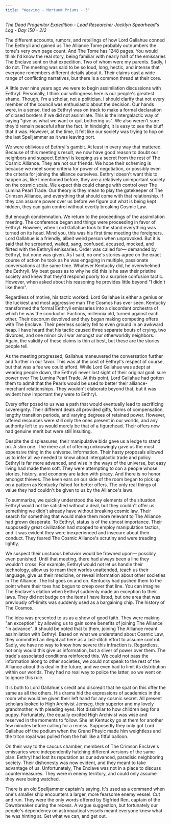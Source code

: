 ```yaml
---
title: "Weaving - Mortuum Priums - 3"
---
```

*The Dead Progenitor Expedition - Lead Researcher Jacklyn Spearhead's Log - Day 150 - 2/2*

The different accounts, rumors, and retellings of how Lord Gallahue conned The Eethryli and gained us The Alliance Tome probably outnumbers the tome's very own page count. And The Tome has 1248 pages. You would think I'd know the real story, being familiar with nearly half of the emissaries The Enclave sent on that expedition. Two of whom were my parents. Sadly, I do not. The meeting was said to be so loud, long, hectic, and intense that everyone remembers different details about it. Their claims cast a wide range of conflicting narratives, but there is a common thread at their core. 

A little over nine years ago we were to begin assimilation discussions with Eethryl. Personally, I think our willingness here is our people's greatest shame. Though, I'm a scholar, not a politician. I should clarify that not every member of the council was enthusiastic about the decision. Our hands were, in a sense, tied as Eethryl was on track to make a formal declaration of closed borders if we did not assimilate. This is the intergalactic way of saying "give us what we want or quit bothering us". We also weren't sure they'd remain peaceful after the fact. In hindsight, it is easy to see the bluff that it was. However, at the time, it felt like our society was trying to hop on the last Spelljammer as it was leaving port.

We were oblivious of Eethryl's gambit. At least in every way that mattered. Because of this meeting's result, we now have good reason to doubt our neighbors and suspect Eethryl is keeping us a secret from the rest of The Cosmic Alliance. They are not our friends. We hope their scheming is because we meet some criteria for power of negotiation, or possibly even the criteria for joining the alliance ourselves. Eethryl doesn't want this to happen as, like I mentioned before, they are a relatively unimportant society on the cosmic scale. We expect this could change with control over The Lumina Pearl Trade. Our theory is they mean to play the gatekeeper of The Crimson Alliance, and everything that should come with that relationship. If they can assume power over us before we figure out what is being kept hidden, they can gain control without overtly breaking Cosmic Law.

But enough condemnation. We return to the proceedings of the assimilation meeting. The conference began and things were proceeding in favor of Eethryl. However, when Lord Gallahue took to the stand everything was turned on its head. Mind you, this was his first time meeting the foreigners. Lord Gallahue is a friendly, albeit weird person when unprovoked. But it is said that he screamed, wailed, sang, confused, accused, mocked, and flirted with the Eethryli emissaries. Order was called for— demanded by Eethryl, but none was given. As I said, no one's stories agree on the exact course of action he took as he was engaging in multiple, passionate conversations at the same time. Whatever Kentucky did, he overwhelmed the Eethryli. My best guess as to why he did this is he saw their pristine society and knew that they'd respond poorly to a surprise confusion tactic. However, when asked about his reasoning he provides little beyond "I didn't like them".

Regardless of motive, his tactic worked. Lord Gallahue is either a genius or the luckiest and most aggressive man The Cosmos has ever seen. Kentucky transformed the formal Eethryli emissaries into a discordant orchestra of which he was the conductor. Factions, millennia old, turned against each other. Their decorum devolved and they began making competing offers with The Enclave. Their peerless society fell to even ground in an awkward heap. I have heard that his tactic caused three separate bouts of crying, two divorces, and one minor civil war amongst our otherworldly neighbors. Again, the validity of these claims is thin at best, but these are the stories people tell.

As the meeting progressed, Gallahue maneuvered the conversation further and further in our favor. This was at the cost of Eethryl's respect of course, but that was a fee we could afford. While Lord Gallahue was adept at wearing people down, the Eethryli never lost sight of their original goal: sure power over The Lumina Pearl Trade. At this point, Lord Gallahue had gotten them to admit that the Pearls would be used to better their alliance-merchant relationships. They wouldn't elaborate beyond that, but it was evident how important they were to Eethryl. 

Every offer posed to us was a path that would eventually lead to sacrificing sovereignty. Their different deals all provided gifts, forms of compensation, lengthy transition periods, and varying degrees of retained power. However, offered resources were still only the ones present in our worlds, and any authority left to us would merely be that of a figurehead. Their offers now had genuine merit but were still insulting.

Despite the displeasures, their manipulative bids gave us a ledge to stand on. A slim one. The mere act of offering unknowingly gave us the most expensive thing in the universe. Information. Their hasty proposals allowed us to infer all we needed to know about intergalactic trade and policy. Eethryl is far more advanced, and wise in the ways of the universe, but easy living had made them soft. They were attempting to con a people whose stories, history, and economy are laden with piracy. And there is no honor amongst thieves. The keen ears on our side of the room began to pick up on a pattern as Kentucky fished for better offers. The only real things of value they had couldn't be given to us by the Alliance's laws.

To summarize, we quickly understood the key elements of the situation. Eethryl would not be satisfied without a deal, but they couldn't offer us something we didn't already have without breaking cosmic law. Their search for something that would make them more relevant to The Alliance had grown desperate. To Eethryl, status is of the utmost importance. Their supposedly great civilization had stooped to employ manipulation tactics, and it was evident they were inexperienced and insecure about their conduct. They feared The Cosmic Alliance's scrutiny and were treading lightly. 

We suspect their unctuous behavior would be frowned upon— possibly even punished. Until that meeting, there had always been a line they wouldn't cross. For example, Eethryl would not let us handle their technology, allow us to roam their worlds unattended, teach us their language, give us their medicine, or reveal information about other societies in The Alliance. The list goes on and on. Kentucky had pushed them to the point where their toes had begun to creep over that line. You can imagine The Enclave's elation when Eethryl suddenly made an exception to their laws. They did not budge on the items I have listed, but one area that was previously off-limits was suddenly used as a bargaining chip. The history of The Cosmos.

The idea was presented to us as a show of good faith. They were making "an exception" by allowing us to gain some benefits of joining The Alliance "in advance". It should be noted that to them, joining The Alliance meant assimilation with Eethryl. Based on what we understand about Cosmic Law, they committed an illegal act here as a last-ditch effort to assume control. Sadly, we have no way to know how severe this infraction is. Regardless, not only would this give us information, but a sliver of power over them. The trade's associated conditions reinforced this. We could not pass the information along to other societies, we could not speak to the rest of the Alliance about this deal in the future, and we even had to limit its distribution within our worlds. They had no real way to police the latter, so we went on to ignore this rule.

It is both to Lord Gallahue's credit and discredit that he spat on this offer the same as all the others. His drama hid the expressions of academics in the room who would've given their left hand for any cosmic secret. All present scholars looked to High Archivist Jemseg, their superior and my lovely grandmother, with pleading eyes. Not dissimilar to how children beg for a puppy. Fortunately, the equally excited High Archivist was wise and reserved in the moments to follow. She let Kentucky go at them for another few minutes before calling for a recess. Supposedly they only got Lord Gallahue off the podium when the Grand Phsyic made him weightless and the triton royal was pulled from the hall like a fitful balloon.

On their way to the caucus chamber, members of The Crimson Enclave's emissaries were independently hatching different versions of the same plan. Eethryl had lost its reputation as our advanced, paradisic neighboring society. Their dishonesty was now evident, and they meant to take advantage of us. Unfortunately, The Enclave was not in a place to discuss countermeasures. They were in enemy territory, and could only assume they were being watched. 

There is an old Spelljammer captain's saying. It's used as a command when one's smaller ship encounters a larger, more fearsome enemy vessel. Cut and run. They were the only words offered by Sigfried Ren, captain of the Dawnbreaker during the recess. A vague suggestion, but fortunately our people's dependency on astronautical vessels meant everyone knew what he was hinting at. Get what we can, and get out.